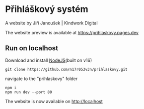 # Přihláškový systém

A website by Jiří Janoušek | Kindwork Digital

The website preview is available at <https://prihlaskovy.pages.dev>

## Run on localhost

Download and install [NodeJS](https://nodejs.org/en/, "NodeJS website")(built on v16)

```shell
git clone https://github.com/n17r053v3n/prihlaskovy.git
```

navigate to the "prihlaskovy" folder

```shell
npm i
npm run dev --port 80
```

The website is now available on <http://localhost>